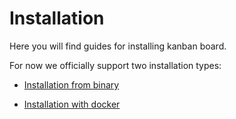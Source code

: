 # Installation

Here you will find guides for installing kanban board.

For now we officially support two installation types:

- [Installation from binary](/docs/installation/binary.md)

- [Installation with docker](/docs/installation/docker.md)
